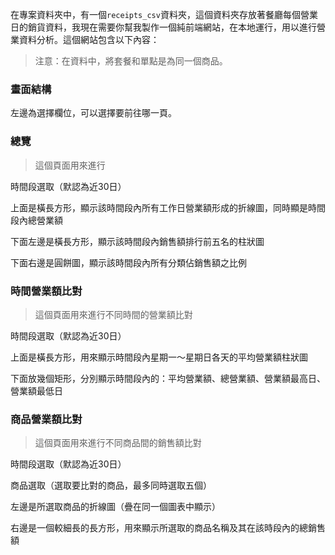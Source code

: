 在專案資料夾中，有一個`receipts_csv`資料夾，這個資料夾存放著餐廳每個營業日的銷貨資料，我現在需要你幫我製作一個純前端網站，在本地運行，用以進行營業資料分析。這個網站包含以下內容：

>   注意：在資料中，將套餐和單點是為同一個商品。

### 畫面結構

左邊為選擇欄位，可以選擇要前往哪一頁。

### 總覽

>   這個頁面用來進行

時間段選取（默認為近30日）

上面是橫長方形，顯示該時間段內所有工作日營業額形成的折線圖，同時顯是時間段內總營業額

下面左邊是橫長方形，顯示該時間段內銷售額排行前五名的柱狀圖

下面右邊是圓餅圖，顯示該時間段內所有分類佔銷售額之比例

### 時間營業額比對

>   這個頁面用來進行不同時間的營業額比對

時間段選取（默認為近30日）

上面是橫長方形，用來顯示時間段內星期一～星期日各天的平均營業額柱狀圖

下面放幾個矩形，分別顯示時間段內的：平均營業額、總營業額、營業額最高日、營業額最低日

### 商品營業額比對

>   這個頁面用來進行不同商品間的銷售額比對

時間段選取（默認為近30日）

商品選取（選取要比對的商品，最多同時選取五個）

左邊是所選取商品的折線圖（疊在同一個圖表中顯示）

右邊是一個較細長的長方形，用來顯示所選取的商品名稱及其在該時段內的總銷售額